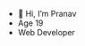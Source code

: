 - 👋 Hi, I’m Pranav
- Age 19
- Web Developer
<!---
P-rana-v/P-rana-v is a ✨ special ✨ repository because its `README.md` (this file) appears on your GitHub profile.
You can click the Preview link to take a look at your changes.
--->

